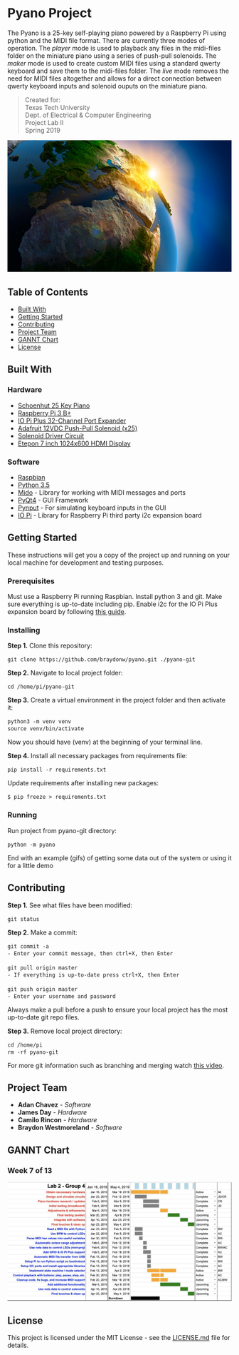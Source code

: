 # Pyano Project

The Pyano is a 25-key self-playing piano powered by a Raspberry Pi using python and the MIDI file format. There are currently three modes of operation. The *player* mode is used to playback any files in the midi-files folder on the miniature piano using a series of push-pull solenoids. The *maker* mode is used to create custom MIDI files using a standard qwerty keyboard and save them to the midi-files folder. The *live* mode removes the need for MIDI files altogether and allows for a direct connection between qwerty keyboard inputs and solenoid ouputs on the miniature piano.

> Created for: <br />
> Texas Tech University <br />
> Dept. of Electrical & Computer Engineering <br />
> Project Lab II <br />
> Spring 2019 <br />

![Alt text](docs/for-readme/temp.jpg?raw=true "Week 7 GANNT Chart")

## Table of Contents
- [Built With](#1)
- [Getting Started](#2)
- [Contributing](#3)
- [Project Team](#4)
- [GANNT Chart](#5)
- [License](#6)

<a name="1"></a>
## Built With

### Hardware
* [Schoenhut 25 Key Piano](https://schoenhut.com/products/schoenhut-my-first-piano-ii-25-key-white)
* [Raspberry Pi 3 B+](https://www.raspberrypi.org/products/raspberry-pi-3-model-b-plus/)
* [IO Pi Plus 32-Channel Port Expander](https://www.abelectronics.co.uk/p/54/io-pi-plus)
* [Adafruit 12VDC Push-Pull Solenoid (x25)](https://www.adafruit.com/product/412)
* [Solenoid Driver Circuit](docs/)
* [Etepon 7 inch 1024x600 HDMI Display](https://www.amazon.com/gp/product/B07HMW3C7P/ref=ppx_yo_dt_b_asin_title_o02_s00?ie=UTF8&psc=1)

### Software
* [Raspbian](https://www.raspberrypi.org/documentation/raspbian/)
* [Python 3.5](https://docs.python.org/3.5/)
* [Mido](https://mido.readthedocs.io/en/latest/) - Library for working with MIDI messages and ports
* [PyQt4](https://maven.apache.org/) - GUI Framework
* [Pynput](https://rometools.github.io/rome/) - For simulating keyboard inputs in the GUI
* [IO Pi](https://rometools.github.io/rome/) - Library for Raspberry Pi third party i2c expansion board

<a name="2"></a>
## Getting Started

These instructions will get you a copy of the project up and running on your local machine for development and testing purposes.

### Prerequisites

Must use a Raspberry Pi running Raspbian. Install python 3 and git. Make sure everything is up-to-date including pip. Enable i2c for the IO Pi Plus expansion board by following [this guide](https://www.abelectronics.co.uk/kb/article/1/i2c--smbus-and-raspbian-linux).

### Installing

**Step 1.** Clone this repository:

```
git clone https://github.com/braydonw/pyano.git ./pyano-git
```

**Step 2.** Navigate to local project folder:

```
cd /home/pi/pyano-git
```

**Step 3.** Create a virtual environment in the project folder and then activate it:

```
python3 -m venv venv
source venv/bin/activate
```

Now you should have (venv) at the beginning of your terminal line.

**Step 4.** Install all necessary packages from requirements file:

```
pip install -r requirements.txt
```

Update requirements after installing new packages:

```
$ pip freeze > requirements.txt
```

### Running

Run project from pyano-git directory:

```
python -m pyano
```

End with an example (gifs) of getting some data out of the system or using it for a little demo

<a name="3"></a>
## Contributing

**Step 1.** See what files have been modified:

```
git status
```

**Step 2.** Make a commit:

```
git commit -a
- Enter your commit message, then ctrl+X, then Enter

git pull origin master
- If everything is up-to-date press ctrl+X, then Enter

git push origin master
- Enter your username and password
```

Always make a pull before a push to ensure your local project has the most up-to-date git repo files. 

**Step 3.** Remove local project directory:

```
cd /home/pi
rm -rf pyano-git
```

For more git information such as branching and merging watch [this video](https://www.youtube.com/watch?v=HVsySz-h9r4&frags=pl%2Cwn).

<a name="4"></a>
## Project Team

* **Adan Chavez** - *Software*
* **James Day** - *Hardware*
* **Camilo Rincon** - *Hardware*
* **Braydon Westmoreland** - *Software*

<a name="5"></a>
## GANNT Chart

### Week 7 of 13

![Alt text](docs/gannt-charts/week7.jpg?raw=true "Week 7 GANNT Chart")

<a name="6"></a>
## License

This project is licensed under the MIT License - see the [LICENSE.md](LICENSE.md) file for details.
